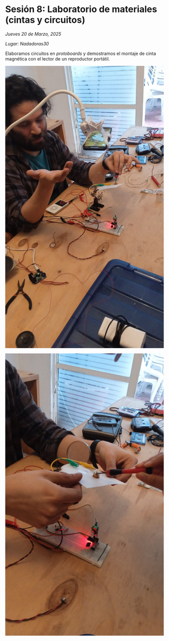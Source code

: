 # Sesión 8: Laboratorio de materiales (cintas y circuitos)

_Jueves 20 de Marzo, 2025_

_Lugar: Nadadoras30_

Elaboramos circuitos en _protoboards_ y demostramos el montaje de cinta magnética
con el lector de un reproductor portátil.

![foto1](../img/sesion8/foto1.jpeg)

![foto2](../img/sesion8/foto2.jpeg)
